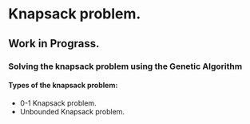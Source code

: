 # Knapsack problem.
## Work in Prograss.
### Solving the knapsack problem using the Genetic Algorithm

#### Types of the knapsack problem:
- 0-1 Knapsack problem.
- Unbounded Knapsack problem.
